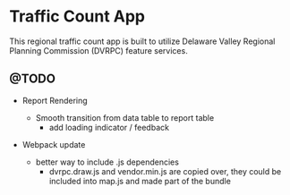 Traffic Count App
=============

This regional traffic count app is built to utilize Delaware Valley Regional Planning Commission (DVRPC) feature services.



## @TODO
- Report Rendering
    - Smooth transition from data table to report table
        - add loading indicator / feedback

- Webpack update
    - better way to include .js dependencies
        - dvrpc.draw.js and vendor.min.js are copied over, they could be included into map.js and made part of the bundle